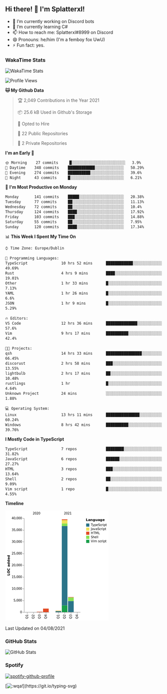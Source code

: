 ## Hi there! 👋 I'm Splatterxl!

- 🔭 I’m currently working on Discord bots
- 🌱 I’m currently learning C#
- 📫 How to reach me: Splatterxl#8999 on Discord
- 😄 Pronouns: he/him (I'm a femboy fox UwU)
- ⚡ Fun fact: yes.

### WakaTime Stats
![WakaTime Stats](https://wakatime.com/share/@Splatterxl/3171b454-6d7f-4cf9-91d7-768613f3b8c2.svg)
<!--START_SECTION:waka-->
![Profile Views](http://img.shields.io/badge/Profile%20Views-0-blue)

**🐱 My Github Data** 

> 🏆 2,049 Contributions in the Year 2021
 > 
> 📦 25.6 kB Used in Github's Storage 
 > 
> 💼 Opted to Hire
 > 
> 📜 22 Public Repositories 
 > 
> 🔑 2 Private Repositories  
 > 
**I'm an Early 🐤** 

```text
🌞 Morning    27 commits     █░░░░░░░░░░░░░░░░░░░░░░░░   3.9% 
🌆 Daytime    348 commits    ████████████░░░░░░░░░░░░░   50.29% 
🌃 Evening    274 commits    ██████████░░░░░░░░░░░░░░░   39.6% 
🌙 Night      43 commits     █░░░░░░░░░░░░░░░░░░░░░░░░   6.21%

```
📅 **I'm Most Productive on Monday** 

```text
Monday       141 commits    █████░░░░░░░░░░░░░░░░░░░░   20.38% 
Tuesday      77 commits     ██░░░░░░░░░░░░░░░░░░░░░░░   11.13% 
Wednesday    72 commits     ██░░░░░░░░░░░░░░░░░░░░░░░   10.4% 
Thursday     124 commits    ████░░░░░░░░░░░░░░░░░░░░░   17.92% 
Friday       103 commits    ███░░░░░░░░░░░░░░░░░░░░░░   14.88% 
Saturday     55 commits     ██░░░░░░░░░░░░░░░░░░░░░░░   7.95% 
Sunday       120 commits    ████░░░░░░░░░░░░░░░░░░░░░   17.34%

```


📊 **This Week I Spent My Time On** 

```text
⌚︎ Time Zone: Europe/Dublin

💬 Programming Languages: 
TypeScript               10 hrs 52 mins      ████████████░░░░░░░░░░░░░   49.69% 
Rust                     4 hrs 9 mins        ████░░░░░░░░░░░░░░░░░░░░░   19.01% 
Other                    1 hr 33 mins        █░░░░░░░░░░░░░░░░░░░░░░░░   7.13% 
YAML                     1 hr 26 mins        █░░░░░░░░░░░░░░░░░░░░░░░░   6.6% 
JSON                     1 hr 9 mins         █░░░░░░░░░░░░░░░░░░░░░░░░   5.29%

🔥 Editors: 
VS Code                  12 hrs 36 mins      ██████████████░░░░░░░░░░░   57.6% 
Vim                      9 hrs 17 mins       ██████████░░░░░░░░░░░░░░░   42.4%

🐱‍💻 Projects: 
qsh                      14 hrs 33 mins      ████████████████░░░░░░░░░   66.45% 
discorust                2 hrs 58 mins       ███░░░░░░░░░░░░░░░░░░░░░░   13.55% 
lightbulb                2 hrs 17 mins       ██░░░░░░░░░░░░░░░░░░░░░░░   10.48% 
rustlings                1 hr                █░░░░░░░░░░░░░░░░░░░░░░░░   4.64% 
Unknown Project          24 mins             ░░░░░░░░░░░░░░░░░░░░░░░░░   1.88%

💻 Operating System: 
Linux                    13 hrs 11 mins      ███████████████░░░░░░░░░░   60.24% 
Windows                  8 hrs 42 mins       ██████████░░░░░░░░░░░░░░░   39.76%

```

**I Mostly Code in TypeScript** 

```text
TypeScript               7 repos             ████████░░░░░░░░░░░░░░░░░   31.82% 
JavaScript               6 repos             ██████░░░░░░░░░░░░░░░░░░░   27.27% 
HTML                     3 repos             ███░░░░░░░░░░░░░░░░░░░░░░   13.64% 
Shell                    2 repos             ██░░░░░░░░░░░░░░░░░░░░░░░   9.09% 
Vim script               1 repo              █░░░░░░░░░░░░░░░░░░░░░░░░   4.55%

```


**Timeline**

![Chart not found](https://raw.githubusercontent.com/nearlySplat/nearlySplat/master/charts/bar_graph.png) 


 Last Updated on 04/08/2021
<!--END_SECTION:waka-->


### GitHub Stats
![GitHub Stats](https://github-readme-stats.vercel.app/api?username=nearlySplat&count_private=true&show_icons=true&theme=dark)

### Spotify
[![spotify-github-profile](https://spotify-github-profile.vercel.app/api/view?uid=4bpfhqbsq53u8bm0qckym0pb0&cover_image=true&theme=default)](https://spotify-github-profile.vercel.app/api/view?uid=4bpfhqbsq53u8bm0qckym0pb0&redirect=true)

[![:wqa!](https://readme-typing-svg.herokuapp.com?font=Fira+Code&color=aaaaaa&center=false&vCenter=false&lines=%3Awqa!)](https://git.io/typing-svg)
